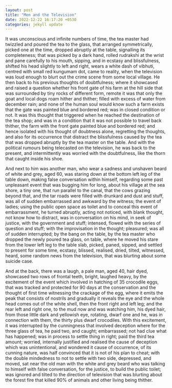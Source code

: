 ```yaml
---
layout: post
title: "Men and the Television"
date: 2022-12-22 16:17:20 +0530
categories: jekyll update
---
```


It was unconscious and infinite numbers of time, the tea master had twizzled and poured the tea to the glass, that arranged symmetrically, picked one at the time, dropped abruptly at the table, signalling its completeness; that was picked by a dark hand, rolled rudrakshi at the wrist and pane carefully to his mouth, sipping, and in ecstasy and blissfulness, shifted his head slightly to left and right, wears a white dash of vibhuti, centred with small red kungumam dot, came to reality, when the television was loud enough to blurt out the crime scene from some local village. He then back to his previous thoughts of doubtfulness; where it showcased and raised a question whether his front gate of his farm at the hill side that was surrounded by tiny rocks of different form, remote it was that only the goat and local dogs roam hither and thither; filled with excess of water from december rain; and none of the human soul would know such a farm exists that the gate was painted blue and bordered red; was in closed condition or not. It was this thought that triggered when he reached the destination of the tea shop; and was in a condition that it was not possible to travel back thither, the farm with the front gate painted blue and bordered red; and hence isolated with his thought of doubtness alone, regretting the thoughts, and also for its occurrence that distract the blissfulness caused by the tea that was dropped abruptly by the tea master on the table. And with the political rumours being telecasted on the television, he was back to the present, and intermittently was worried with the doubtfulness, like the thorn that caught inside his shoe.

And next to him was another man, who wear a sadness and unshaven beard of white and grey, aged 60, was staring down at the bottom left leg of the table down, making false conversation within himself, regarding some past unpleasant event that was bugging him for long, about his village at the sea shore, a tiny one, that run parallel to the canal, that the cows grazing beyond that, and the tar roads were filled with drunkard and dust and stuff, was all of sudden embarrassed and awkward by the witness; the event of ladies; using the public open space as toilet and to conceal this event of embarrassment, he turned abruptly, acting not noticed, with blank thought, not know how to distract, was in conversation on his mind, in seek of justice, with the government and stuff; intensed, flowed with the series of question and stuff; with the improvisation in the thought; pleasured; was all of sudden interrupted; by the bang on the table, by the tea master who dropped the newly poured tea glass, on table, where he moved his stare from the lower left leg to the table slab, picked, paned, sipped, and settled to present for some time, ecstasy, blissed, realised, dried, tilted, witnessed, heard, some random news from the television, that was blurting about some suicide case.

And at the back, there was a laugh, a pale man, aged 40, hair dyed, showcased two rows of frontal teeth, bright, laughed heavy, by the excitement of the event which involved in hatching of 35 crocodile eggs, that was tracked and protected for 90 days at the conservation and the thought of first time witnessing the crackage of the egg, where it emits the peak that consists of nostrils and gradually it reveals the eye and the whole head comes out of the white shell, then the front right and left leg; and the rear left and right one, to the mud now and was watching him, his dyed hair, from those little dark and yellowish eye, rotating, dwarf one and he, was in connection with them, the thirty plus dwarf crocodiles. With this excitement, it was interrupted by the cunningness that involved deception where for the three glass of tea, he paid two, and caught; embarrassed; not had clue what has happened; was in process to settle thing in right; paid the third tea amount; worried, internally justified and realised the cause of deception which was unintentional, and wondered it cause of occurrence, of its cunning nature, was half convinced that it is not of his plan to cheat; with the double mindedness to not to settle with two side, depressed, and moved, sat near the old man with the white and grey beard who was talking to himself with false conversation, for the justice, to build the public toilet; was ignored and tilted to the direction of television that was blurting about the forest fire that killed 90% of animals and other living being thither.
